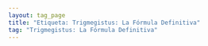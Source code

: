 ```yaml
---
layout: tag_page
title: "Etiqueta: Trigmegistus: La Fórmula Definitiva"
tag: "Trigmegistus: La Fórmula Definitiva"
---
```


